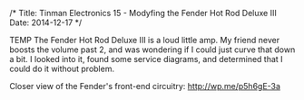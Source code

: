 /*
Title: Tinman Electronics 15 - Modyfing the Fender Hot Rod Deluxe III
Date: 2014-12-17
*/

TEMP The Fender Hot Rod Deluxe III is a loud little amp. My friend never boosts the volume past 2, and was wondering if I could just curve that down a bit. I looked into it, found some service diagrams, and determined that I could do it without problem.

Closer view of the Fender's front-end circuitry: http://wp.me/p5h6gE-3a

